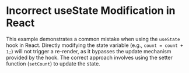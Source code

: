 # Incorrect useState Modification in React
This example demonstrates a common mistake when using the `useState` hook in React. Directly modifying the state variable (e.g., `count = count + 1;`) will not trigger a re-render, as it bypasses the update mechanism provided by the hook. The correct approach involves using the setter function (`setCount`) to update the state.